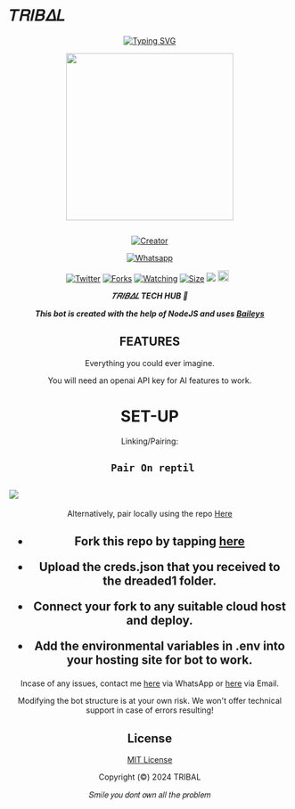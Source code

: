 # 𝑇𝑅𝛪𝐵𝛥𝐿
<div align="center">
<a href="https://git.io/typing-svg"><img src="https://readme-typing-svg.demolab.com?font=Black+Ops+One&size=50&pause=1000&color=1BAFBAFF&center=true&width=910&height=100&lines=LONG LIVE+THE CLAN+TRIBAL;MULTI+DEVICE+WHATSAPP+BOT;CREATED+BY+TRIBAL;PUBLIC+RELESED; ...;TEAM TRIBAL." alt="Typing SVG" /></a>
  </p>
  
<p align="center">
<img src="https://i.imgur.com/oE6btwC.jpeg" width="300" height="300"/>
</p>
<p align="center">
  <a href="#"><img src="http://readme-typing-svg.herokuapp.com?color=d1fa02&center=true&vCenter=true&multiline=false&lines=TRIBAL-BOT+WHATSAPP+BOT" alt="">
</p>
<p align="center">
<a href="#"><img title="Creator" src="https://i.ibb.co/WzzPmMF/fhdmotors885.jpg/Creator-~༒ᶦᵃᵐ᭄BRAYO™༒*-blue.svg?style=for-the-badge&logo=github"></a>
</p>
<p align="center">
<a href="'https://wa.me/254782662427+~༒ᶦᵃᵐ᭄BRAYO™༒* +HEY+DO+YOU+HAVE+ANY+UPDATES+ON+TRIBAL+BOT'"><img title="Whatsapp" src="'https://wa.me/254782662427+~༒ᶦᵃᵐ᭄BRAYO™༒* +HEY+DO+YOU+HAVE+ANY+UPDATES+ON+TRIBAL+BOT'?color=blue&style=flat-square"></a>
  
<a href="https://wa.me/254782662427+~༒ᶦᵃᵐ᭄BRAYO™༒*"><img title="Twitter" src="https://x.com/TRIBAL?s=09?color=black&style=flat-square"></a>
<a href="https://github.com/T-code-bit/TRIBAL/network/members"><img title="Forks" src="https://i.ibb.co/WzzPmMF/fhdmotors885.jpg/github/fork/T-code-bit/TRIBAL?color=blue&style=flat-square"></a>
<a href="https://github.com/owlai01/TRIBAL/watchers"><img title="Watching" src="https://i.ibb.co/WzzPmMF/fhdmotors885.jpg/github/watchers/T-code-bit/TRIBAL?label=Watchers&color=yellow&style=flat-square"></a>
<a href="https://github.com/T-code-bit/TRIBAL/"><img title="Size" src="https://i.ibb.co/WzzPmMF/fhdmotors885.jpg.io/github/repo-size/AlipBot/Api-Alpis?style=flat-square&color=deepblue"></a>
<a href="https://hits.seeyoufarm.com"><img src="https://hits.seeyoufarm.com/api/count/incr/badge.svg?url=https://github.com/owlai01/Owl-Ai/%2Fhit-counter&count_bg=%2379C83D&title_bg=%23555555&icon=probot.svg&icon_color=%2304FF00&title=hits&edge_flat=false"/></a>
<a href="https://github.com/T-code-bit/TRIBAL/graphs/commit-activity"><img height="20" src="https://i.ibb.co/WzzPmMF/fhdmotors885.jpg/badge/Maintained-No-red.svg"></a>&nbsp;&nbsp;
</p>


***𝑇𝑅𝛪𝐵𝛥𝐿 TECH HUB 💫***


***This bot is created with the help of NodeJS and uses [Baileys](https://github.com/adiwajshing/Baileys)***

## FEATURES
Everything you could ever imagine.

You will need an openai API key for AI features to work.

# SET-UP

Linking/Pairing:


## ` Pair On reptil`
<h2 align="left">  <a href="https://replit.com/@khoolkheed/TRIBAL-Pairing-v6"><img src="https://repl.it/badge/github/quiec/whatsasena" />
</a>
</h2>

Alternatively, pair locally using the repo [Here](https://github.com/Fortunatusmokaya/DREADED-PAIRING)

    
<h2 align="center">   



    
<h2 align="center">   

- Fork this repo by tapping  [here](https://github.com/T-code-bit/TRIBAL/fork)


- Upload the creds.json that you received to the dreaded1 folder.

- Connect your fork to any suitable cloud host and deploy.

- Add the environmental variables in .env into your hosting site for bot to work.
</h2>
 
     

    
 



Incase of any issues, contact me  [here](https://wa.me/+254782662427) via WhatsApp or [here](khoolkheed@gmail.com) via Email.

Modifying the bot structure is at your own risk. We won't offer technical support in case of errors resulting!


## License

[MIT License](https://https://github.com/kimsirm/CROWN-MD/blob/main/LICENSE)

Copyright (©) 2024 TRIBAL

𝑆𝑚𝑖𝑙𝑒 𝑦𝑜𝑢 𝑑𝑜𝑛𝑡 𝑜𝑤𝑛 𝑎𝑙𝑙 𝑡ℎ𝑒 𝑝𝑟𝑜𝑏𝑙𝑒𝑚
